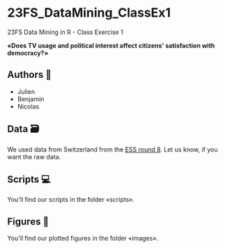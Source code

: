# 23FS_DataMining_ClassEx1
23FS Data Mining in R - Class Exercise 1

**«Does TV usage and political interest affect citizens' satisfaction with 
democracy?»**

## Authors 👋
* Julien
* Benjamin
* Nicolas

## Data 🗃
We used data from Switzerland from the [ESS round 8](europeansocialsurvey.org). Let us know, if you want the raw data.  

## Scripts 💻
You'll find our scripts in the folder «scripts».

## Figures 🚀
You'll find our plotted figures in the folder «images».


